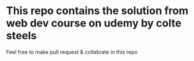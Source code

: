 # This repo contains the solution from web dev course on udemy by colte steels

Feel free to make pull request & collabrate in this repo
 